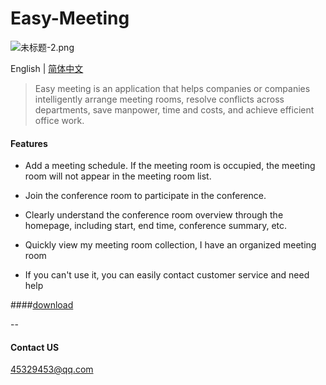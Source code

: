 # Easy-Meeting

![未标题-2.png](https://upload-images.jianshu.io/upload_images/1419035-a1c93f7e36e90b60.png?imageMogr2/auto-orient/strip%7CimageView2/2/w/1000)

English | [简体中文](https://github.com/shabake/Easy-Meeting/blob/master/README-Chinese.md)

>Easy meeting is an application that helps companies or companies intelligently arrange meeting rooms, resolve conflicts across departments, save manpower, time and costs, and achieve efficient office work. 



#### Features

 * Add a meeting schedule. If the meeting room is occupied, the meeting room will not appear in the meeting room list.  

 * Join the conference room to participate in the conference. 

 *  Clearly understand the conference room overview through the homepage, including start, end time, conference summary, etc. 
 
 *  Quickly view my meeting room collection, I have an organized meeting room

*  If you can't use it, you can easily contact customer service and need help


####[download](https://itunes.apple.com/cn/app/id1479323067?at=1010lSqk&ct=cds)

--

#### Contact US

45329453@qq.com
